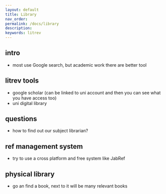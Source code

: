 ```yaml
---
layout: default
title: Library
nav_order: 
permalink: /docs/library
description: 
keywords: litrev
---
```


## intro
- most use Google search, but academic work there are better tool

## litrev tools
- google scholar (can be linked to uni account and then you can see what you have access too)
- uni digital library 

## questions
- how to find out our subject librarian?

## ref management system
- try to use a cross platform and free system like JabRef

## physical library
- go an find a book, next to it will be many relevant books